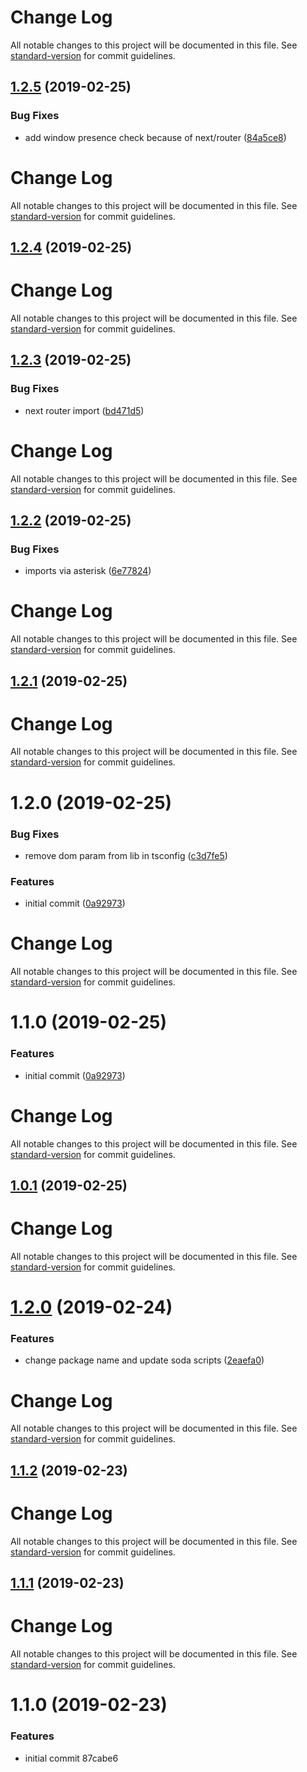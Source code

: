 # Change Log

All notable changes to this project will be documented in this file. See [standard-version](https://github.com/conventional-changelog/standard-version) for commit guidelines.

## [1.2.5](https://github.com/Uncleseneca/-react-page-transition-use-nextjs/compare/v1.2.4...v1.2.5) (2019-02-25)


### Bug Fixes

* add window presence check because of next/router ([84a5ce8](https://github.com/Uncleseneca/-react-page-transition-use-nextjs/commit/84a5ce8))



# Change Log

All notable changes to this project will be documented in this file. See [standard-version](https://github.com/conventional-changelog/standard-version) for commit guidelines.

## [1.2.4](https://github.com/Uncleseneca/-react-page-transition-use-nextjs/compare/v1.2.3...v1.2.4) (2019-02-25)



# Change Log

All notable changes to this project will be documented in this file. See [standard-version](https://github.com/conventional-changelog/standard-version) for commit guidelines.

## [1.2.3](https://github.com/Uncleseneca/-react-page-transition-use-nextjs/compare/v1.2.2...v1.2.3) (2019-02-25)


### Bug Fixes

* next router import ([bd471d5](https://github.com/Uncleseneca/-react-page-transition-use-nextjs/commit/bd471d5))



# Change Log

All notable changes to this project will be documented in this file. See [standard-version](https://github.com/conventional-changelog/standard-version) for commit guidelines.

## [1.2.2](https://github.com/Uncleseneca/-react-page-transition-use-nextjs/compare/v1.2.1...v1.2.2) (2019-02-25)


### Bug Fixes

* imports via asterisk ([6e77824](https://github.com/Uncleseneca/-react-page-transition-use-nextjs/commit/6e77824))



# Change Log

All notable changes to this project will be documented in this file. See [standard-version](https://github.com/conventional-changelog/standard-version) for commit guidelines.

## [1.2.1](https://github.com/Uncleseneca/-react-page-transition-use-nextjs/compare/v1.2.0...v1.2.1) (2019-02-25)



# Change Log

All notable changes to this project will be documented in this file. See [standard-version](https://github.com/conventional-changelog/standard-version) for commit guidelines.

# 1.2.0 (2019-02-25)


### Bug Fixes

* remove dom param from lib in tsconfig ([c3d7fe5](https://github.com/Uncleseneca/-react-page-transition-use-nextjs/commit/c3d7fe5))


### Features

* initial commit ([0a92973](https://github.com/Uncleseneca/-react-page-transition-use-nextjs/commit/0a92973))



# Change Log

All notable changes to this project will be documented in this file. See [standard-version](https://github.com/conventional-changelog/standard-version) for commit guidelines.

# 1.1.0 (2019-02-25)


### Features

* initial commit ([0a92973](https://github.com/Uncleseneca/-react-page-transition-use-nextjs/commit/0a92973))



# Change Log

All notable changes to this project will be documented in this file. See [standard-version](https://github.com/conventional-changelog/standard-version) for commit guidelines.

## [1.0.1](https://github.com/Uncleseneca/react-page-transitions/compare/v1.2.0...v1.0.1) (2019-02-25)



# Change Log

All notable changes to this project will be documented in this file. See [standard-version](https://github.com/conventional-changelog/standard-version) for commit guidelines.

# [1.2.0](https://github.com/Uncleseneca/react-page-transitions/compare/v1.1.2...v1.2.0) (2019-02-24)


### Features

* change package name and update soda scripts ([2eaefa0](https://github.com/Uncleseneca/react-page-transitions/commit/2eaefa0))



# Change Log

All notable changes to this project will be documented in this file. See [standard-version](https://github.com/conventional-changelog/standard-version) for commit guidelines.

## [1.1.2](https://github.com/Uncleseneca/react-page-transitions/compare/v1.1.1...v1.1.2) (2019-02-23)



# Change Log

All notable changes to this project will be documented in this file. See [standard-version](https://github.com/conventional-changelog/standard-version) for commit guidelines.

## [1.1.1](https://github.com/Uncleseneca/react-page-transitions/compare/v1.1.0...v1.1.1) (2019-02-23)



# Change Log

All notable changes to this project will be documented in this file. See [standard-version](https://github.com/conventional-changelog/standard-version) for commit guidelines.

# 1.1.0 (2019-02-23)


### Features

* initial commit 87cabe6
